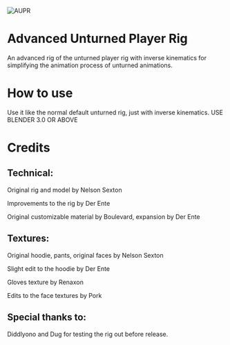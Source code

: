 ![AUPR](https://github.com/DerEnte/Advanced-Unturned-Player-Rig/assets/80266096/962c36ad-a7e3-4480-b289-6ed7884b6eed)

# Advanced Unturned Player Rig
An advanced rig of the unturned player rig with inverse kinematics for simplifying the animation process of unturned animations.

# How to use

Use it like the normal default unturned rig, just with inverse kinematics.
USE BLENDER 3.0 OR ABOVE

# Credits

Technical:
-----------------
Original rig and model by Nelson Sexton

Improvements to the rig by Der Ente

Original customizable material by Boulevard, expansion by Der Ente

Textures:
-----------------
Original hoodie, pants, original faces by Nelson Sexton

Slight edit to the hoodie by Der Ente

Gloves texture by Renaxon

Edits to the face textures by Pork

Special thanks to:
-----------------
Diddlyono and Dug for testing the rig out before release.
